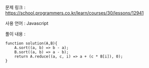 문제 링크 : https://school.programmers.co.kr/learn/courses/30/lessons/12941

사용 언어 : Javascript

풀이 내용 :

```
function solution(A,B){
    A.sort((a, b) => b - a);
    B.sort((a, b) => a - b);
    return A.reduce((a, c, i) => a + (c * B[i]), 0);
}
```